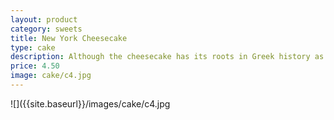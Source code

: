 ```yaml
---
layout: product
category: sweets
title: New York Cheesecake
type: cake
description: Although the cheesecake has its roots in Greek history as far back as 1st Century AD, the New York Cheesecake was supposedly developed by a New Yorker for his restaurant in 1929. At Bakerzin, our New York Cheese cake follows this time-honoured recipe - Cream Cheese, base-crust of crushed biscuits, raspberry glaze and fresh strawberries.
price: 4.50
image: cake/c4.jpg
---
```


![]({{site.baseurl}}/images/cake/c4.jpg


